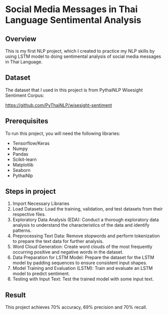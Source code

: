 # Social Media Messages in Thai Language Sentimental Analysis
## Overview
This is my first NLP project, which I created to practice my NLP skills by using LSTM model to doing sentimental analysis of social media messages in Thai Language.
## Dataset
The dataset that I used in this project is from PythaiNLP Wisesight Sentiment Corpus:

https://github.com/PyThaiNLP/wisesight-sentiment
## Prerequisites
To run this project, you will need the following libraries:
- Tensorflow/Keras
- Numpy
- Pandas
- Scikit-learn
- Matplotlib     
- Seaborn
- PythaiNlp

## Steps in project
1. Import Necessary Libraries
2. Load Datasets: Load the training, validation, and test datasets from their respective files.
3. Exploratory Data Analysis (EDA): Conduct a thorough exploratory data analysis to understand the characteristics of the data and identify patterns.
4. Preprocessing Text Data: Remove stopwords and perform tokenization to prepare the text data for further analysis.
5. Word Cloud Generation: Create word clouds of the most frequently occurring positive and negative words in the dataset.
8. Data Preparation for LSTM Model: Prepare the dataset for the LSTM model by padding sequences to ensure consistent input shapes.
9. Model Training and Evaluation (LSTM): Train and evaluate an LSTM model to predict sentiment.
10. Testing with Input Text: Test the trained model with some input text.

## Result 
This project achieves 70% accuracy, 69% precision and 70% recall.

